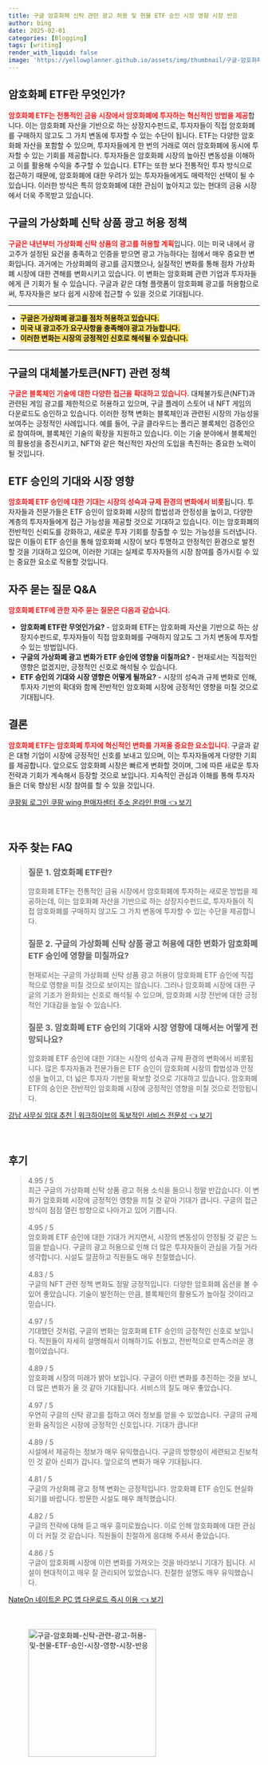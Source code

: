 ```yaml
---
title: 구글 암호화폐 신탁 관련 광고 허용 및 현물 ETF 승인 시장 영향 시장 반응
author: bing
date: 2025-02-01
categories: [Blogging]
tags: [writing]
render_with_liquid: false
image: 'https://yellowplanner.github.io/assets/img/thumbnail/구글-암호화폐-신탁-관련-광고-허용-및-현물-ETF-승인-시장-영향-시장-반응.webp'
---
```



<h2 id='암호화폐ETF소개'>암호화폐 ETF란 무엇인가?</h2>

<p><b><span style="color: #ee2323;">암호화폐 ETF는 전통적인 금융 시장에서 암호화폐에 투자하는 혁신적인 방법을 제공</span></b>합니다. 이는 암호화폐 자산을 기반으로 하는 상장지수펀드로, 투자자들이 직접 암호화폐를 구매하지 않고도 그 가치 변동에 투자할 수 있는 수단이 됩니다. ETF는 다양한 암호화폐 자산을 포함할 수 있으며, 투자자들에게 한 번의 거래로 여러 암호화폐에 동시에 투자할 수 있는 기회를 제공합니다. 투자자들은 암호화폐 시장의 높아진 변동성을 이해하고 이를 활용해 수익을 추구할 수 있습니다. ETF는 또한 보다 전통적인 투자 방식으로 접근하기 때문에, 암호화폐에 대한 우려가 있는 투자자들에게도 매력적인 선택이 될 수 있습니다. 이러한 방식은 특히 암호화폐에 대한 관심이 높아지고 있는 현대의 금융 시장에서 더욱 주목받고 있습니다.</p>

<h2 id='구글가상화폐광고정책'>구글의 가상화폐 신탁 상품 광고 허용 정책</h2>

<p><b><span style="color: #ee2323;">구글은 내년부터 가상화폐 신탁 상품의 광고를 허용할 계획</span></b>입니다. 이는 미국 내에서 광고주가 설정된 요건을 충족하고 인증을 받으면 광고 가능하다는 점에서 매우 중요한 변화입니다. 과거에는 가상화폐의 광고를 금지했으나, 실질적인 변화를 통해 점차 가상화폐 시장에 대한 견해를 변화시키고 있습니다. 이 변화는 암호화폐 관련 기업과 투자자들에게 큰 기회가 될 수 있습니다. 구글과 같은 대형 플랫폼이 암호화폐 광고를 허용함으로써, 투자자들은 보다 쉽게 시장에 접근할 수 있을 것으로 기대됩니다.</p>

<hr />

<ul>
    <li><b><span style="background-color: #ffe066;">구글은 가상화폐 광고를 점차 허용하고 있습니다.</span></b></li>
    <li><b><span style="background-color: #ffe066;">미국 내 광고주가 요구사항을 충족해야 광고 가능합니다.</span></b></li>
    <li><b><span style="background-color: #ffe066;">이러한 변화는 시장의 긍정적인 신호로 해석될 수 있습니다.</span></b></li>
</ul>

<hr />

<h2 id='NFT정책'>구글의 대체불가토큰(NFT) 관련 정책</h2>

<p><b><span style="color: #ee2323;">구글은 블록체인 기술에 대한 다양한 접근을 확대하고 있습니다.</span></b> 대체불가토큰(NFT)과 관련된 게임 광고를 제한적으로 허용하고 있으며, 구글 플레이 스토어 내 NFT 게임의 다운로드도 승인하고 있습니다. 이러한 정책 변화는 블록체인과 관련된 시장의 가능성을 보여주는 긍정적인 사례입니다. 예를 들어, 구글 클라우드는 폴리곤 블록체인 검증인으로 참여하며, 블록체인 기술의 확장을 지원하고 있습니다. 이는 기술 분야에서 블록체인의 활용성을 증진시키고, NFT와 같은 혁신적인 자산의 도입을 촉진하는 중요한 노력이 될 것입니다.</p>

<h2 id='ETF승인기대'>ETF 승인의 기대와 시장 영향</h2>

<p><b><span style="color: #ee2323;">암호화폐 ETF 승인에 대한 기대는 시장의 성숙과 규제 환경의 변화에서 비롯</span></b>됩니다. 투자자들과 전문가들은 ETF 승인이 암호화폐 시장의 합법성과 안정성을 높이고, 다양한 계층의 투자자들에게 접근 가능성을 제공할 것으로 기대하고 있습니다. 이는 암호화폐의 전반적인 신뢰도를 강화하고, 새로운 투자 기회를 창출할 수 있는 가능성을 드러냅니다. 많은 이들이 ETF 승인을 통해 암호화폐 시장이 보다 투명하고 안정적인 환경으로 발전할 것을 기대하고 있으며, 이러한 기대는 실제로 투자자들의 시장 참여를 증가시킬 수 있는 중요한 요소로 작용할 것입니다.</p>

<h2 id='자주묻는질문'>자주 묻는 질문 Q&A</h2>

<p><b><span style="color: #ee2323;">암호화폐 ETF에 관한 자주 묻는 질문은 다음과 같습니다.</span></b></p>

<ul>
    <li><b>암호화폐 ETF란 무엇인가요?</b> - 암호화폐 ETF는 암호화폐 자산을 기반으로 하는 상장지수펀드로, 투자자들이 직접 암호화폐를 구매하지 않고도 그 가치 변동에 투자할 수 있는 방법입니다.</li>
    <li><b>구글의 가상화폐 광고 변화가 ETF 승인에 영향을 미칠까요?</b> - 현재로서는 직접적인 영향은 없겠지만, 긍정적인 신호로 해석될 수 있습니다.</li>
    <li><b>ETF 승인의 기대와 시장 영향은 어떻게 될까요?</b> - 시장의 성숙과 규제 변화로 인해, 투자자 기반의 확대와 함께 전반적인 암호화폐 시장에 긍정적인 영향을 미칠 것으로 기대됩니다.</li>
</ul>

<h2 id='결론'>결론</h2>

<p><b><span style="color: #ee2323;">암호화폐 ETF는 암호화폐 투자에 혁신적인 변화를 가져올 중요한 요소입니다.</span></b> 구글과 같은 대형 기업이 시장에 긍정적인 신호를 보내고 있으며, 이는 투자자들에게 다양한 기회를 제공합니다. 앞으로도 암호화폐 시장은 빠르게 변화할 것이며, 그에 따른 새로운 투자 전략과 기회가 계속해서 등장할 것으로 보입니다. 지속적인 관심과 이해를 통해 투자자들은 더욱 향상된 시장 참여를 할 수 있을 것입니다.</p>


<p><a class="click-button" title="쿠팡윙 로그인 쿠팡 wing 판매자센터 주소 온라인 판매" href="https://yellowplanner.github.io/posts/%EC%BF%A0%ED%8C%A1%EC%9C%99-%EB%A1%9C%EA%B7%B8%EC%9D%B8-%EC%BF%A0%ED%8C%A1-wing-%ED%8C%90%EB%A7%A4%EC%9E%90%EC%84%BC%ED%84%B0-%EC%A3%BC%EC%86%8C-%EC%98%A8%EB%9D%BC%EC%9D%B8-%ED%8C%90%EB%A7%A4/" rel="dofollow">쿠팡윙 로그인 쿠팡 wing 판매자센터 주소 온라인 판매 👈 보기</a></p><br>
<h2 id='자주_찾는_FAQ'>자주 찾는 FAQ</h2>
<div itemscope="" itemtype="https://schema.org/FAQPage"> 
<blockquote> 
<div itemscope="" itemprop="mainEntity" itemtype="https://schema.org/Question"> 
<h3 itemprop="name">질문 1. 암호화폐 ETF란?</h3> 
<div itemscope="" itemprop="acceptedAnswer" itemtype="https://schema.org/Answer"> 
<span itemprop="text"> 
<p>암호화폐 ETF는 전통적인 금융 시장에서 암호화폐에 투자하는 새로운 방법을 제공하는데, 이는 암호화폐 자산을 기반으로 하는 상장지수펀드로, 투자자들이 직접 암호화폐를 구매하지 않고도 그 가치 변동에 투자할 수 있는 수단을 제공합니다.</p> 
</span> 
</div> 
</div> 
<div itemscope="" itemprop="mainEntity" itemtype="https://schema.org/Question"> 
<h3 itemprop="name">질문 2. 구글의 가상화폐 신탁 상품 광고 허용에 대한 변화가 암호화폐 ETF 승인에 영향을 미칠까요?</h3> 
<div itemscope="" itemprop="acceptedAnswer" itemtype="https://schema.org/Answer"> 
<span itemprop="text"> 
<p>현재로서는 구글의 가상화폐 신탁 상품 광고 허용이 암호화폐 ETF 승인에 직접적으로 영향을 미칠 것으로 보이지는 않습니다. 그러나 암호화폐 시장에 대한 구글의 기조가 완화되는 신호로 해석될 수 있으며, 암호화폐 시장 전반에 대한 긍정적인 기대감을 높일 수 있습니다.</p> 
</span> 
</div> 
</div> 
<div itemscope="" itemprop="mainEntity" itemtype="https://schema.org/Question"> 
<h3 itemprop="name">질문 3. 암호화폐 ETF 승인의 기대와 시장 영향에 대해서는 어떻게 전망되나요?</h3> 
<div itemscope="" itemprop="acceptedAnswer" itemtype="https://schema.org/Answer"> 
<span itemprop="text"> 
<p>암호화폐 ETF 승인에 대한 기대는 시장의 성숙과 규제 환경의 변화에서 비롯됩니다. 많은 투자자들과 전문가들은 ETF 승인이 암호화폐 시장의 합법성과 안정성을 높이고, 더 넓은 투자자 기반을 확보할 것으로 기대하고 있습니다. 암호화폐 ETF의 승인은 전반적인 암호화폐 시장에 긍정적인 영향을 미칠 것으로 전망됩니다.</p> 
</span> 
</div> 
</div> 
</blockquote> 
</div>
<p><a class="click-button" title="강남 사무실 임대 추천 | 워크하이브의 독보적인 서비스 전문성" href="https://yellowplanner.github.io/posts/%EA%B0%95%EB%82%A8-%EC%82%AC%EB%AC%B4%EC%8B%A4-%EC%9E%84%EB%8C%80-%EC%B6%94%EC%B2%9C-%EC%9B%8C%ED%81%AC%ED%95%98%EC%9D%B4%EB%B8%8C%EC%9D%98-%EB%8F%85%EB%B3%B4%EC%A0%81%EC%9D%B8-%EC%84%9C%EB%B9%84%EC%8A%A4-%EC%A0%84%EB%AC%B8%EC%84%B1/" rel="dofollow">강남 사무실 임대 추천 | 워크하이브의 독보적인 서비스 전문성 👈 보기</a></p><br>
<h2 id='후기'>후기</h2>
<div itemscope itemtype="https://schema.org/Product">
  <blockquote>
  <div itemprop="review" itemscope itemtype="https://schema.org/Review">
      <div itemprop="reviewRating" itemscope itemtype="https://schema.org/Rating"> <span itemprop="ratingValue">4.95</span> / <span itemprop="bestRating">5</span> </div>
      <span itemprop="reviewBody">최근 구글의 가상화폐 신탁 상품 광고 허용 소식을 들으니 정말 반갑습니다. 이 변화가 암호화폐 시장에 긍정적인 영향을 끼칠 것 같아 기대가 큽니다. 구글의 접근 방식이 점점 열린 방향으로 나아가고 있어 기쁩니다. </span>
  </div>
  <br>
  <div itemprop="review" itemscope itemtype="https://schema.org/Review">
      <div itemprop="reviewRating" itemscope itemtype="https://schema.org/Rating"> <span itemprop="ratingValue">4.95</span> / <span itemprop="bestRating">5</span> </div>
      <span itemprop="reviewBody">암호화폐 ETF 승인에 대한 기대가 커지면서, 시장의 변동성이 안정될 것 같은 느낌을 받습니다. 구글의 광고 허용으로 인해 더 많은 투자자들이 관심을 가질 거라 생각합니다. 시설도 깔끔하고 직원들도 매우 친절했습니다.</span>
  </div>
  <br>
  <div itemprop="review" itemscope itemtype="https://schema.org/Review">
      <div itemprop="reviewRating" itemscope itemtype="https://schema.org/Rating"> <span itemprop="ratingValue">4.83</span> / <span itemprop="bestRating">5</span> </div>
      <span itemprop="reviewBody">구글의 NFT 관련 정책 변화도 정말 긍정적입니다. 다양한 암호화폐 옵션을 볼 수 있어 좋았습니다. 기술이 발전하는 만큼, 블록체인의 활용도가 높아질 것이라고 믿습니다.</span>
  </div>
  <br>
  <div itemprop="review" itemscope itemtype="https://schema.org/Review">
      <div itemprop="reviewRating" itemscope itemtype="https://schema.org/Rating"> <span itemprop="ratingValue">4.97</span> / <span itemprop="bestRating">5</span> </div>
      <span itemprop="reviewBody">기대했던 것처럼, 구글의 변화는 암호화폐 ETF 승인의 긍정적인 신호로 보입니다. 직원들이 자세히 설명해줘서 이해하기도 쉬웠고, 전반적으로 만족스러운 경험이었습니다.</span>
  </div>
  <br>
  <div itemprop="review" itemscope itemtype="https://schema.org/Review">
      <div itemprop="reviewRating" itemscope itemtype="https://schema.org/Rating"> <span itemprop="ratingValue">4.89</span> / <span itemprop="bestRating">5</span> </div>
      <span itemprop="reviewBody">암호화폐 시장의 미래가 밝아 보입니다. 구글이 이런 변화를 추진하는 것을 보니, 더 많은 변화가 올 것 같아 기대됩니다. 서비스의 질도 매우 좋았습니다.</span>
  </div>
  <br>
  <div itemprop="review" itemscope itemtype="https://schema.org/Review">
      <div itemprop="reviewRating" itemscope itemtype="https://schema.org/Rating"> <span itemprop="ratingValue">4.97</span> / <span itemprop="bestRating">5</span> </div>
      <span itemprop="reviewBody">우연히 구글의 신탁 광고를 접하고 여러 정보를 얻을 수 있었습니다. 구글의 규제 완화 움직임은 시장에 긍정적인 신호입니다. 기대가 큽니다!</span>
  </div>
  <br>
  <div itemprop="review" itemscope itemtype="https://schema.org/Review">
      <div itemprop="reviewRating" itemscope itemtype="https://schema.org/Rating"> <span itemprop="ratingValue">4.89</span> / <span itemprop="bestRating">5</span> </div>
      <span itemprop="reviewBody">시설에서 제공하는 정보가 매우 유익했습니다. 구글의 방향성이 세련되고 진보적인 것 같아 신뢰가 갑니다. 앞으로의 변화가 매우 기대됩니다.</span>
  </div>
  <br>
  <div itemprop="review" itemscope itemtype="https://schema.org/Review">
      <div itemprop="reviewRating" itemscope itemtype="https://schema.org/Rating"> <span itemprop="ratingValue">4.81</span> / <span itemprop="bestRating">5</span> </div>
      <span itemprop="reviewBody">구글의 가상화폐 광고 정책 변화는 긍정적입니다. 암호화폐 ETF 승인도 현실화되기를 바랍니다. 방문한 시설도 매우 쾌적했습니다.</span>
  </div>
  <br>
  <div itemprop="review" itemscope itemtype="https://schema.org/Review">
      <div itemprop="reviewRating" itemscope itemtype="https://schema.org/Rating"> <span itemprop="ratingValue">4.82</span> / <span itemprop="bestRating">5</span> </div>
      <span itemprop="reviewBody">구글의 전략에 대해 듣고 매우 흥미로웠습니다. 이로 인해 암호화폐에 대한 관심이 더 커질 것 같습니다. 직원들이 친절하게 응대해 주셔서 좋았습니다.</span>
  </div>
  <br>
  <div itemprop="review" itemscope itemtype="https://schema.org/Review">
      <div itemprop="reviewRating" itemscope itemtype="https://schema.org/Rating"> <span itemprop="ratingValue">4.86</span> / <span itemprop="bestRating">5</span> </div>
      <span itemprop="reviewBody">구글이 암호화폐 시장에 이런 변화를 가져오는 것을 바라보니 기대가 됩니다. 시설이 현대적이고 매우 잘 관리되어 있었습니다. 친절한 설명도 매우 유익했습니다.</span>
  </div>
  </blockquote>
</div>
<p><a class="click-button" title="NateOn 네이트온 PC 앱 다운로드 즉시 이용" href="https://yellowplanner.github.io/posts/NateOn-%EB%84%A4%EC%9D%B4%ED%8A%B8%EC%98%A8-PC-%EC%95%B1-%EB%8B%A4%EC%9A%B4%EB%A1%9C%EB%93%9C-%EC%A6%89%EC%8B%9C-%EC%9D%B4%EC%9A%A9/" rel="dofollow">NateOn 네이트온 PC 앱 다운로드 즉시 이용 👈 보기</a></p><br>
<figure class="image"><img src="https://yellowplanner.github.io/assets/img/thumbnail/구글-암호화폐-신탁-관련-광고-허용-및-현물-ETF-승인-시장-영향-시장-반응.webp" alt="구글-암호화폐-신탁-관련-광고-허용-및-현물-ETF-승인-시장-영향-시장-반응" width="256" height="256"></figure>